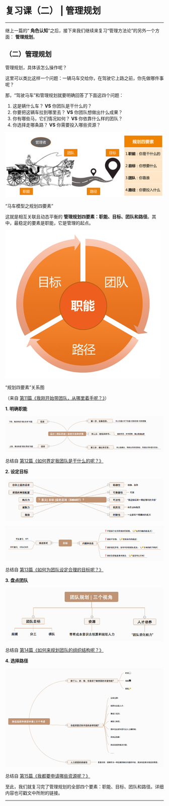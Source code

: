 # 复习课（二） | 管理规划
* * *

继上一篇的“ **角色认知**”之后，接下来我们继续来复习“管理方法论”的另外一个方面： **管理规划**。

## （二）管理规划

管理规划，具体该怎么操作呢？

这里可以类比这样一个问题：一辆马车交给你，在驾驶它上路之前，你先做哪件事呢？

那，“驾驶马车”和管理规划就要明确回答了下面这四个问题：

1. 这是辆什么车？ **VS** 你团队是干什么的？
2. 你要把这辆车拉到哪里去？ **VS** 你团队想做出什么成果？
3. 你有哪些马，它们情况如何？ **VS** 你依靠什么样的团队？
4. 你选择走哪条路？ **VS** 你需要投入哪些资源？

![](images/67690/9c0aa22b3c1e49ed55bb5ce74ffd4c72.jpg)

“马车模型之规划四要素”

这就是相互关联且动态平衡的 **管理规划四要素：职能、目标、团队和路径**。其中，最稳定的要素是职能，它是管理的起点。

![](images/67690/9857429561b5489bd9e9a9fbe3046a60.png)

“规划四要素”关系图

（来自 [第11篇《我刚开始带团队，从哪里着手呢？》](https://time.geekbang.org/column/article/18029)）

**1\. 明确职能**

![](images/67690/e74801838f37fdb1dc3ab5b1f3c9e45a.png)

总结自 [第12篇《如何界定我团队是干什么的呢？》](https://time.geekbang.org/column/article/18040)

**2\. 设定目标**

![](images/67690/39ba6ac5ff38f73162eddd99d7963717.png)

![](images/67690/0cfcbe9b4b24567e9b4615a41681fa1a.png)

总结自 [第13篇《如何为团队设定合理的目标呢？》](https://time.geekbang.org/column/article/20712)

**3\. 盘点团队**

![](images/67690/f2c55bcd95788cb63078decd74630557.png)

总结自 [第14篇《如何来规划团队的组织结构呢？》](https://time.geekbang.org/column/article/39779)

**4\. 选择路径**

![](images/67690/41ba98535aeb254dd0276424e006a503.png)

总结自 [第15篇《我都要申请哪些资源呢？》](https://time.geekbang.org/column/article/39973)

至此，我们就复习完了管理规划的全部四个要素：职能、目标、团队和路径。详细内容也可戳文中所附的链接。

* * *